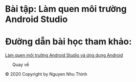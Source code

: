 # Bài tập: Làm quen môi trường Android Studio
# Đường dẫn bài học tham khảo:
<a href="https://ngocminhtran.com/2018/06/28/lap-trinh-android-dung-android-studio-3-x/">Làm quen  môi trường Android Studio và ứng dụng Android</a>
<ul
<a href="https://github.com/nguyennhuthinh14/baitapandroid">Quay về</a>
</ul>



© 2020 Copyright by Nguyen Nhu Thinh
